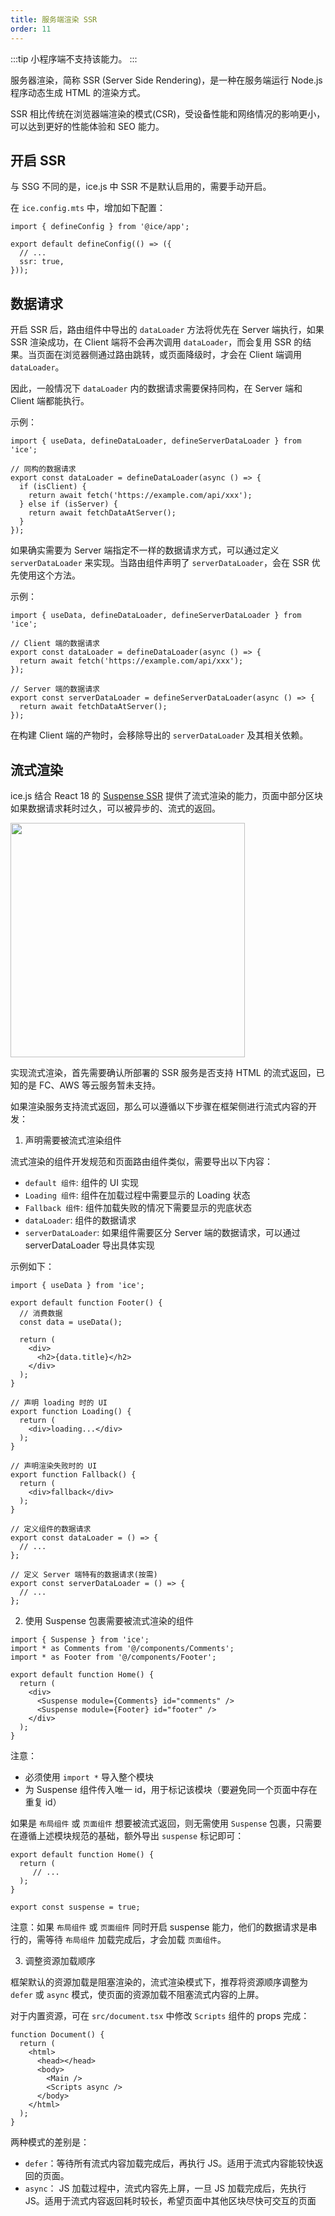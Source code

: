 ```yaml
---
title: 服务端渲染 SSR
order: 11
---
```


:::tip
小程序端不支持该能力。
:::

服务器渲染，简称 SSR (Server Side Rendering)，是一种在服务端运行 Node.js 程序动态生成 HTML 的渲染方式。

SSR 相比传统在浏览器端渲染的模式(CSR)，受设备性能和网络情况的影响更小，可以达到更好的性能体验和 SEO 能力。

## 开启 SSR

与 SSG 不同的是，ice.js 中 SSR 不是默认启用的，需要手动开启。

在 `ice.config.mts` 中，增加如下配置：

```tsx title="ice.config.mts"
import { defineConfig } from '@ice/app';

export default defineConfig(() => ({
  // ...
  ssr: true,
}));
```

## 数据请求

开启 SSR 后，路由组件中导出的 `dataLoader` 方法将优先在 Server 端执行，如果 SSR 渲染成功，在 Client 端将不会再次调用 `dataLoader`，而会复用 SSR 的结果。当页面在浏览器侧通过路由跳转，或页面降级时，才会在 Client 端调用 `dataLoader`。

因此，一般情况下 `dataLoader` 内的数据请求需要保持同构，在 Server 端和 Client 端都能执行。

示例：

```tsx title="src/pages/foo.tsx"
import { useData, defineDataLoader, defineServerDataLoader } from 'ice';

// 同构的数据请求
export const dataLoader = defineDataLoader(async () => {
  if (isClient) {
    return await fetch('https://example.com/api/xxx');
  } else if (isServer) {
    return await fetchDataAtServer();
  }
});
```

如果确实需要为 Server 端指定不一样的数据请求方式，可以通过定义 `serverDataLoader` 来实现。当路由组件声明了 `serverDataLoader`，会在 SSR 优先使用这个方法。

示例：

```tsx title="src/pages/foo.tsx"
import { useData, defineDataLoader, defineServerDataLoader } from 'ice';

// Client 端的数据请求
export const dataLoader = defineDataLoader(async () => {
  return await fetch('https://example.com/api/xxx');
});

// Server 端的数据请求
export const serverDataLoader = defineServerDataLoader(async () => {
  return await fetchDataAtServer();
});
```

在构建 Client 端的产物时，会移除导出的 `serverDataLoader` 及其相关依赖。

## 流式渲染

ice.js 结合 React 18 的 [Suspense SSR](https://github.com/reactwg/react-18/discussions/37) 提供了流式渲染的能力，页面中部分区块如果数据请求耗时过久，可以被异步的、流式的返回。

<img src="https://img.alicdn.com/imgextra/i3/O1CN01YMkkOz1LZrEebO72W_!!6000000001314-2-tps-1024-770.png" width="375px">

实现流式渲染，首先需要确认所部署的 SSR 服务是否支持 HTML 的流式返回，已知的是 FC、AWS 等云服务暂未支持。

如果渲染服务支持流式返回，那么可以遵循以下步骤在框架侧进行流式内容的开发：

1. 声明需要被流式渲染组件

流式渲染的组件开发规范和页面路由组件类似，需要导出以下内容：
- `default 组件`: 组件的 UI 实现
- `Loading 组件`: 组件在加载过程中需要显示的 Loading 状态
- `Fallback 组件`: 组件加载失败的情况下需要显示的兜底状态
- `dataLoader`: 组件的数据请求
- `serverDataLoader`: 如果组件需要区分 Server 端的数据请求，可以通过 serverDataLoader 导出具体实现

示例如下：

```tsx
import { useData } from 'ice';

export default function Footer() {
  // 消费数据
  const data = useData();

  return (
    <div>
      <h2>{data.title}</h2>
    </div>
  );
}

// 声明 loading 时的 UI
export function Loading() {
  return (
    <div>loading...</div>
  );
}

// 声明渲染失败时的 UI
export function Fallback() {
  return (
    <div>fallback</div>
  );
}

// 定义组件的数据请求
export const dataLoader = () => {
  // ...
};

// 定义 Server 端特有的数据请求(按需)
export const serverDataLoader = () => {
  // ...
};
```

2. 使用 Suspense 包裹需要被流式渲染的组件

```tsx
import { Suspense } from 'ice';
import * as Comments from '@/components/Comments';
import * as Footer from '@/components/Footer';

export default function Home() {
  return (
    <div>
      <Suspense module={Comments} id="comments" />
      <Suspense module={Footer} id="footer" />
    </div>
  );
}
```

注意：
- 必须使用 `import *` 导入整个模块
- 为 Suspense 组件传入唯一 id，用于标记该模块（要避免同一个页面中存在重复 id）

如果是 `布局组件` 或 `页面组件` 想要被流式返回，则无需使用 `Suspense` 包裹，只需要在遵循上述模块规范的基础，额外导出 `suspense` 标记即可：

```tsx
export default function Home() {
  return (
     // ...
  );
}

export const suspense = true;
```

注意：如果 `布局组件` 或 `页面组件` 同时开启 suspense 能力，他们的数据请求是串行的，需等待 `布局组件` 加载完成后，才会加载 `页面组件`。

3. 调整资源加载顺序

框架默认的资源加载是阻塞渲染的，流式渲染模式下，推荐将资源顺序调整为 `defer` 或 `async` 模式，使页面的资源加载不阻塞流式内容的上屏。

对于内置资源，可在 `src/document.tsx` 中修改 `Scripts` 组件的 props 完成：

```tsx
function Document() {
  return (
    <html>
      <head></head>
      <body>
        <Main />
        <Scripts async />
      </body>
    </html>
  );
}
```

两种模式的差别是：
- `defer`：等待所有流式内容加载完成后，再执行 JS。适用于流式内容能较快返回的页面。
- `async`： JS 加载过程中，流式内容先上屏，一旦 JS 加载完成后，先执行 JS。适用于流式内容返回耗时较长，希望页面中其他区块尽快可交互的页面
